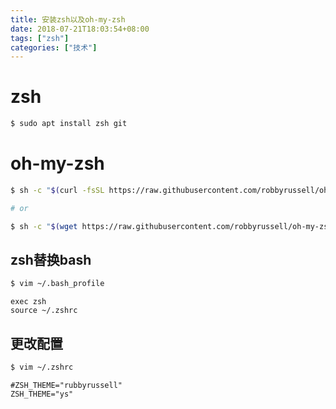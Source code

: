 ```yaml
---
title: 安装zsh以及oh-my-zsh
date: 2018-07-21T18:03:54+08:00
tags: ["zsh"]
categories: ["技术"]
---
```


# zsh

```bash
$ sudo apt install zsh git
```

# oh-my-zsh

```bash
$ sh -c "$(curl -fsSL https://raw.githubusercontent.com/robbyrussell/oh-my-zsh/master/tools/install.sh)"

# or 

$ sh -c "$(wget https://raw.githubusercontent.com/robbyrussell/oh-my-zsh/master/tools/install.sh -O -)"
```

## zsh替换bash

```bash
$ vim ~/.bash_profile
```

```
exec zsh
source ~/.zshrc
```

## 更改配置

```bash
$ vim ~/.zshrc
```

```
#ZSH_THEME="rubbyrussell"
ZSH_THEME="ys"
```

